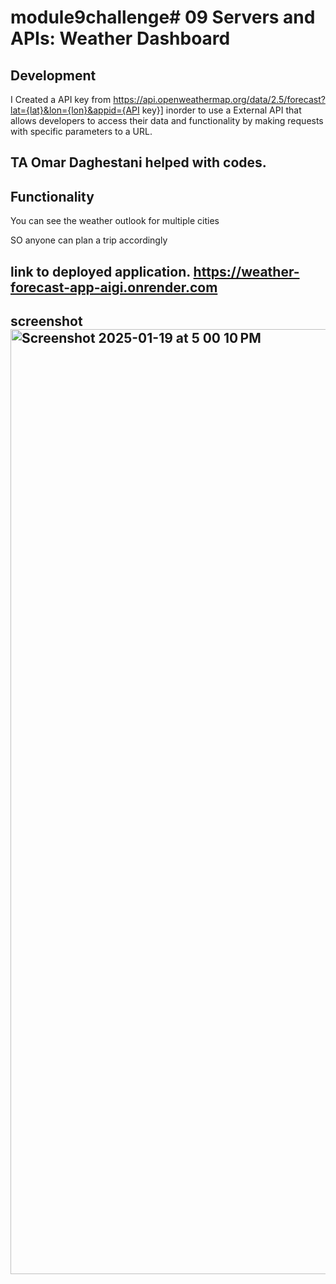 # module9challenge# 09 Servers and APIs: Weather Dashboard

## Development

  I Created a API key from https://api.openweathermap.org/data/2.5/forecast?lat={lat}&lon={lon}&appid={API key}] inorder to use a External API that allows developers to access their data and functionality by making requests with specific parameters to a URL. 

## TA Omar Daghestani helped with codes.

## Functionality
You can see the weather outlook for multiple cities

SO anyone can plan a trip accordingly

## link to deployed application. https://weather-forecast-app-aigi.onrender.com

## screenshot <img width="1512" alt="Screenshot 2025-01-19 at 5 00 10 PM" src="https://github.com/user-attachments/assets/ed6ada15-d61b-4a29-891c-d7a829ea8ba2" />
